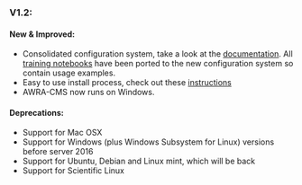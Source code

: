 ### V1.2:

#### New & Improved:
- Consolidated configuration system, take a look at the [documentation](https://github.com/awracms/awra_cms/blob/AWRA_CMS_v1.2/docs/NEWCONFIG_README.txt). All [training notebooks](https://github.com/awracms/awra_cms/blob/AWRA_CMS_v1.2/Training) have been ported to the new configuration system so contain usage examples.
- Easy to use install process, check out these [instructions](https://github.com/awracms/awra_cms/blob/AWRA_CMS_v1.2/INSTALL-GUIDE.md)
- AWRA-CMS now runs on Windows.

#### Deprecations:
- Support for Mac OSX
- Support for Windows (plus Windows Subsystem for Linux) versions before server 2016
- Support for Ubuntu, Debian and Linux mint, which will be back
- Support for Scientific Linux
